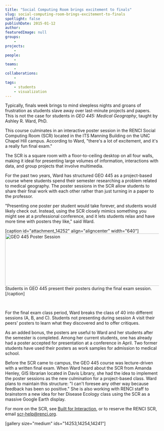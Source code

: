 ```yaml
---
title: "Social Computing Room brings excitement to finals"
slug: social-computing-room-brings-excitement-to-finals
spotlight: false
publishDate: 2015-01-12
author: 
featuredImage: null
groups:
    - 
projects:
    - 
people:
    - 
teams: 
    - 
collaborations:
    - 
tags:
    - students
    - visualization
---
```

Typically, finals week brings to mind sleepless nights and groans of frustration as students slave away over last-minute projects and papers. This is not the case for students in <em>GEO 445: Medical Geography</em>, taught by Ashley R. Ward, PhD.

This course culminates in an interactive poster session in the RENCI Social Computing Room (SCR) located in the ITS Manning Building on the UNC Chapel Hill campus. According to Ward, "there's a lot of excitement, and it's a really fun final exam."



The SCR is a square room with a floor-to-ceiling desktop on all four walls, making it ideal for presenting large volumes of information, interactions with data, and group projects that involve multimedia.

For the past two years, Ward has structured GEO 445 as a project-based course where students spend their semester researching a problem related to medical geography. The poster sessions in the SCR allow students to share their final work with each other rather than just turning in a paper to the professor.

"Presenting one poster per student would take forever, and students would likely check out. Instead, using the SCR closely mimics something you might see at a professional conference, and it lets students relax and have more time with posters they like," said Ward.

[caption id="attachment_14252" align="aligncenter" width="640"]<a href="https://renci.org/wp-content/uploads/2015/01/IMG_62361.jpg"><img class="wp-image-14252 size-large" src="https://renci.org/wp-content/uploads/2015/01/IMG_62361-1024x273.jpg" alt="GEO 445 Poster Session" width="640" height="171" /></a> Students in GEO 445 present their posters during the final exam session.[/caption]

&nbsp;

For the final exam class period, Ward breaks the class of 40 into different sessions (A, B, and C). Students not presenting during session A visit their peers' posters to learn what they discovered and to offer critiques.

As an added bonus, the posters are useful to Ward and her students after the semester is completed. Among her current students, one has already had a poster accepted for presentation at a conference in April. Two former students have used their posters as work samples for admission to medical school.

Before the SCR came to campus, the GEO 445 course was lecture-driven with a written final exam. When Ward heard about the SCR from Amanda Henley, GIS librarian located in Davis Library, she had the idea to implement the poster sessions as the new culmination for a project-based class. Ward plans to maintain this structure: "I can't foresee any other way because feedback has been so positive." She is also working with RENCI staff to brainstorm a new idea for her Disease Ecology class using the SCR as a massive Google Earth display.

For more on the SCR, see <a href="https://renci.org/news/built-for-interaction/" target="_blank">Built for Interaction</a>, or to reserve the RENCI SCR, email <a href="mailto:scr-help@renci.org" target="_blank">scr-help@renci.org</a>.

[gallery size="medium" ids="14253,14254,14241"]
